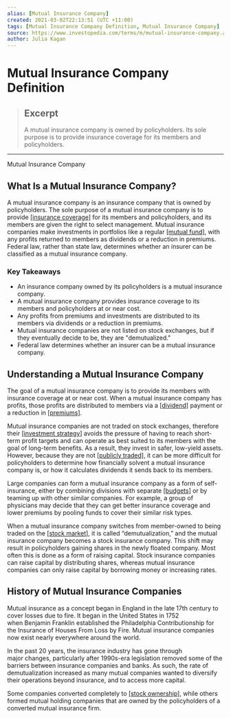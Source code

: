 ```yaml
---
alias: [Mutual Insurance Company]
created: 2021-03-02T22:13:51 (UTC +11:00)
tags: [Mutual Insurance Company Definition, Mutual Insurance Company]
source: https://www.investopedia.com/terms/m/mutual-insurance-company.asp
author: Julia Kagan
---
```


# Mutual Insurance Company Definition

> ## Excerpt
> A mutual insurance company is owned by policyholders. Its sole purpose is to provide insurance coverage for its members and policyholders.

---

Mutual Insurance Company
## What Is a Mutual Insurance Company?

A mutual insurance company is an insurance company that is owned by policyholders. The sole purpose of a mutual insurance company is to provide [[insurance coverage]](https://www.investopedia.com/terms/i/insurance-coverage.asp) for its members and policyholders, and its members are given the right to select management. Mutual insurance companies make investments in portfolios like a regular [[mutual fund]](https://www.investopedia.com/terms/m/mutualfund.asp), with any profits returned to members as dividends or a reduction in premiums. Federal law, rather than state law, determines whether an insurer can be classified as a mutual insurance company.

### Key Takeaways

-   An insurance company owned by its policyholders is a mutual insurance company.
-   A mutual insurance company provides insurance coverage to its members and policyholders at or near cost.
-   Any profits from premiums and investments are distributed to its members via dividends or a reduction in premiums.
-   Mutual insurance companies are not listed on stock exchanges, but if they eventually decide to be, they are "demutualized."
-   Federal law determines whether an insurer can be a mutual insurance company.

## Understanding a Mutual Insurance Company

The goal of a mutual insurance company is to provide its members with insurance coverage at or near cost. When a mutual insurance company has profits, those profits are distributed to members via a [[dividend]](https://www.investopedia.com/terms/d/dividend.asp) payment or a reduction in [[premiums]](https://www.investopedia.com/terms/i/insurance-premium.asp).

Mutual insurance companies are not traded on stock exchanges, therefore their [[investment strategy]](https://www.investopedia.com/terms/i/investmentstrategy.asp) avoids the pressure of having to reach short-term profit targets and can operate as best suited to its members with the goal of long-term benefits. As a result, they invest in safer, low-yield assets. However, because they are not [[publicly traded]](https://www.investopedia.com/terms/p/publiccompany.asp), it can be more difficult for policyholders to determine how financially solvent a mutual insurance company is, or how it calculates dividends it sends back to its members.

Large companies can form a mutual insurance company as a form of self-insurance, either by combining divisions with separate [[budgets]](https://www.investopedia.com/terms/b/budget.asp) or by teaming up with other similar companies. For example, a group of physicians may decide that they can get better insurance coverage and lower premiums by pooling funds to cover their similar risk types.

When a mutual insurance company switches from member-owned to being traded on the [[stock market]](https://www.investopedia.com/terms/s/stockmarket.asp), it is called “demutualization,” and the mutual insurance company becomes a stock insurance company. This shift may result in policyholders gaining shares in the newly floated company. Most often this is done as a form of raising capital. Stock insurance companies can raise capital by distributing shares, whereas mutual insurance companies can only raise capital by borrowing money or increasing rates.

## History of Mutual Insurance Companies

Mutual insurance as a concept began in England in the late 17th century to cover losses due to fire. It began in the United States in 1752 when Benjamin Franklin established the Philadelphia Contributionship for the Insurance of Houses From Loss by Fire. Mutual insurance companies now exist nearly everywhere around the world.

In the past 20 years, the insurance industry has gone through major changes, particularly after 1990s-era legislation removed some of the barriers between insurance companies and banks. As such, the rate of demutualization increased as many mutual companies wanted to diversify their operations beyond insurance, and to access more capital.

Some companies converted completely to [[stock ownership]](https://www.investopedia.com/articles/personal-finance/011916/mutual-vs-publically-traded-insurance-companies.asp), while others formed mutual holding companies that are owned by the policyholders of a converted mutual insurance firm.
